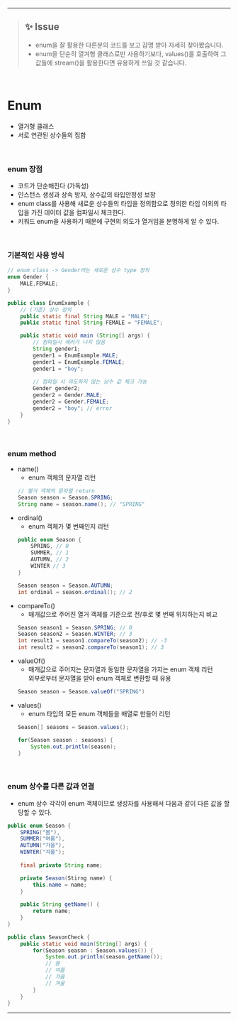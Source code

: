___

> ## ✨ Issue
> - enum을 잘 활용한 다른분의 코드를 보고 감명 받아 자세히 찾아봤습니다.
> - enum을 단순히 열겨형 클래스로만 사용하기보다, values()를 호출하여 그 값들에 stream()을 활용한다면 유용하게 쓰일 것 같습니다.
<br/>

# Enum
- 열거형 클래스
- 서로 연관된 상수들의 집합
<br/>

### enum 장점
- 코드가 단순해진다 (가독성)
- 인스턴스 생성과 상속 방지, 상수값의 타입안정성 보장
- enum class를 사용해 새로운 상수들의 타입을 정의함으로 정의한 타입 이외의 타입을 가진 데이터 값을 컴파일시 체크한다.
- 키워드 enum을 사용하기 때문에 구현의 의도가 열거임을 분명하게 알 수 있다.
<br/>

### 기본적인 사용 방식
```java
// enum class -> Gender라는 새로운 상수 type 정의
enum Gender {
    MALE,FEMALE;
}

public class EnumExample {
    // (기존) 상수 정의
    public static final String MALE = "MALE";
    public static final String FEMALE = "FEMALE";

    public static void main (String[] args) {
        // 컴파일시 에러가 나지 않음
        String gender1;
        gender1 = EnumExample.MALE;
        gender1 = EnumExample.FEMALE;
        gender1 = "boy";
        
        // 컴파일 시 의도하지 않는 상수 값 체크 가능
        Gender gender2;
        gender2 = Gender.MALE;
        gender2 = Gender.FEMALE;
        gender2 = "boy"; // error
    }
}
```
<br/>

### enum method
- name()  
  - enum 객체의 문자열 리턴
  ```java
  // 열거 객체의 문자열 return
  Season season = Season.SPRING;
  String name = season.name(); // "SPRING"
  ```
- ordinal()
  - enum 객체가 몇 번째인지 리턴
  ```java
  public enum Season {
      SPRING, // 0
      SUMMER, // 1
      AUTUMN, // 2
      WINTER // 3
  }

  Season season = Season.AUTUMN;
  int ordinal = season.ordinal(); // 2
  ```
- compareTo()
  - 매개값으로 주어진 열거 객체를 기준으로 전/후로 몇 번째 위치하는지 비교
  ```java
  Season season1 = Season.SPRING; // 0
  Season season2 = Season.WINTER; // 3
  int result1 = season1.compareTo(season2); // -3
  int result2 = season2.compareTo(season1); // 3
  ```
- valueOf()
  - 매개값으로 주어지는 문자열과 동일한 문자열을 가지는 enum 객체 리턴  
    외부로부터 문자열을 받아 enum 객체로 변환할 때 유용
  ```java
  Season season = Season.valueOf("SPRING")
  ```
- values()
  - enum 타입의 모든 enum 객체들을 배열로 만들어 리턴
  ```java
  Season[] seasons = Season.values();

  for(Season season : seasons) {
      System.out.println(season);
  }
  ```
<br/>

### enum 상수를 다른 값과 연결
- enum 상수 각각이 enum 객체이므로 생성자를 사용해서 다음과 같이 다른 값을 할당할 수 있다.
```java
public enum Season {
    SPRING("봄"),
    SUMMER("여름"),
    AUTUMN("가을"),
    WINTER("겨울");
    
    final private String name;

    private Season(Stirng name) {
        this.name = name;
    }
    
    public String getName() {
        return name;
    }
}

public class SeasonCheck {
    public static void main(String[] args) {
        for(Season season : Season.values()) {
            System.out.println(season.getName());
            // 봄
            // 여름
            // 가을
            // 겨울
        }
    }
}
```
___